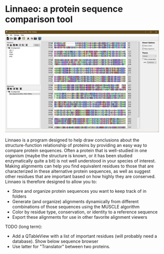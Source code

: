 # Linnaeo: a protein sequence comparison tool

![Screenshot](docs/images/screenshot_main.png)

Linnaeo is a program designed to help draw conclusions about the structure-function relationship of proteins by providing an easy way to compare protein sequences. Often a protein that is well-studied in one organism (maybe the structure is known, or it has been studied enzymatically quite a bit) is not well understood in your species of interest. Making alignments can help you find equivalent residues to those that are characterized in these alternative protein sequences, as well as suggest other residues that are important based on how highly they are conserved. Linnaeo is therefore designed to allow you to:
 * Store and organize protein sequences you want to keep track of in folders
 * Generate (and organize) alignments dynamically from different combinations of those sequences using the MUSCLE algorithm
 * Color by residue type, conservation, or identity to a reference sequence
 * Export these alignments for use in other favorite alignment viewers
 
 
 
 TODO (long term): 
  * Add a QTableView with a list of important residues (will probably need a database). Show below sequence browser
  * Use latter for "Translator" between two proteins. 
